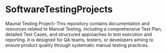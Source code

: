 # SoftwareTestingProjects
Maunal Testing Project:-This repository contains documentation and resources related to Manual Testing, including a comprehensive Test Plan, detailed Test Cases, and structured approaches to test execution and reporting. It is designed for QA teams, testers, or developers aiming to ensure product quality through systematic manual testing practices.

